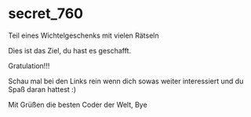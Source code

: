 # secret_760
Teil eines Wichtelgeschenks mit vielen Rätseln


Dies ist das Ziel, du hast es geschafft.

Gratulation!!!

Schau mal bei den Links rein wenn dich sowas weiter interessiert und du Spaß daran hattest :)

Mit Grüßen die besten Coder der Welt,
Bye
